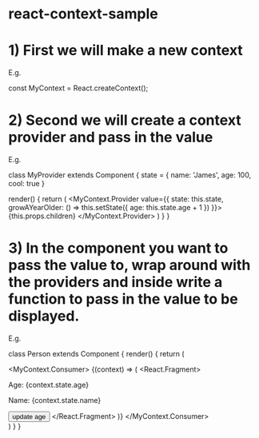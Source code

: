 # react-context-sample

# 1) First we will make a new context 

E.g. 

const MyContext = React.createContext();


# 2) Second we will create a context provider and pass in the value

E.g. 

class MyProvider extends Component {
  state = {
    name: 'James',
    age: 100,
    cool: true
  }

  render() {
    return (
      <MyContext.Provider value={{
        state: this.state,
        growAYearOlder: () => this.setState({
          age: this.state.age + 1
        })
      }}>
        {this.props.children}
      </MyContext.Provider>
    )
  }
}

# 3) In the component you want to pass the value to, wrap around with the providers and inside write a function to pass in the value to be displayed. 

E.g. 

class Person extends Component {
  render() {
    return (
      <div>
        <MyContext.Consumer>
          {(context) => (
            <React.Fragment>
              <p>Age: {context.state.age}</p>
              <p>Name: {context.state.name}</p>
              <button onClick={context.growAYearOlder}>update age</button>
            </React.Fragment>
          )}
        </MyContext.Consumer>
      </div>
    )
  }
}
